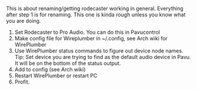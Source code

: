 This is about renaming/getting rodecaster working in general. Everything after step 1 is for renaming.
This one is kinda rough unless you know what you are doing.

1. Set Rodecaster to Pro Audio. You can do this in Pavucontrol
2. Make config file for Wireplumber in ~/.config, see Arch wiki for WirePlumber
3. Use WirePlumber status commands to figure out device node names. Tip: Set device you are trying to find as the default audio device in Pavu. It will be on the bottom of the status output.
4. Add to config (see Arch wiki)
5. Restart WirePlumber or restart PC
6. Profit.
